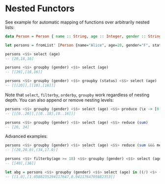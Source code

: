 # Nested Functors

See example for automatic mapping of functions over arbitrarily nested lists:

```haskell
data Person = Person { name :: String, age :: Integer, gender :: String, status :: String } deriving Show

let persons = fromList' [Person {name="Alice", age=20, gender="F", status="Good"}, Person {name="Bob", age=18, gender="M", status="Good"}, Person {name="Chuck", age=16, gender="M", status="Bad"}] :: NList N1 Person

persons <$$> select (age)
-- [20,18,16]

persons <$$> groupby (gender) <$$> select (age)
-- [[20],[18,16]]

persons <$$> groupby (gender) <$$> groupby (status) <$$> select (age)
-- [[[20]],[[18],[16]]]
```

Note that `select`, `filterby`, `orderby`, `groupby` work regardless of nesting depth. You can also append or remove nesting levels:
```haskell
persons <$$> groupby (gender) <$$> select (age) <$$> produce (\x -> [0..x])
-- [[[0..20]],[[0..18],[0..16]]]

persons <$$> groupby (gender) <$$> select (age) <$$> reduce (sum)
-- [20, 34]
```

Advanced examples:
```haskell
persons <$$> groupby (gender) <$$> select (age) <$$> reduce (sum &&& mean)
-- [(20,20.0),(34,17.0)]

persons <$$> filterby(age >= 18) <$$> groupby (gender) <$$> select (age * 2)
-- [[40],[36]]

let abg = persons <$$> groupby (gender) <$$> select (age) in ((/) <$> (abg <$$> select (realToFrac)) <***> (abg <$$> reduce (mean)))
-- [[1.0],[1.0588235294117647,0.9411764705882353]]
```
